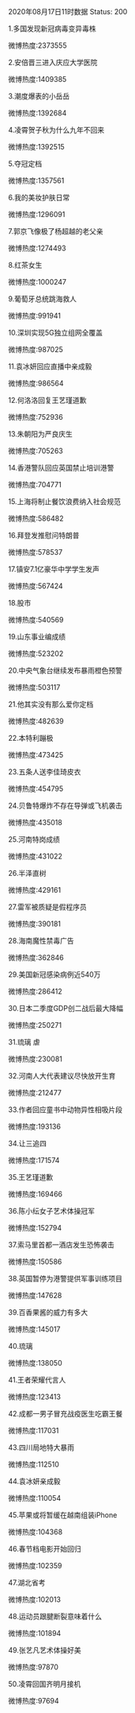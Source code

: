 2020年08月17日11时数据
Status: 200

1.多国发现新冠病毒变异毒株

微博热度:2373555

2.安倍晋三进入庆应大学医院

微博热度:1409385

3.潮度爆表的小岳岳

微博热度:1392684

4.凌霄贺子秋为什么九年不回来

微博热度:1392515

5.夺冠定档

微博热度:1357561

6.我的美妆护肤日常

微博热度:1296091

7.郭京飞像极了杨超越的老父亲

微博热度:1274493

8.红茶女生

微博热度:1000247

9.葡萄牙总统跳海救人

微博热度:991941

10.深圳实现5G独立组网全覆盖

微博热度:987025

11.袁冰妍回应直播中亲成毅

微博热度:986564

12.何洛洛回复王艺瑾道歉

微博热度:752936

13.朱朝阳为严良庆生

微博热度:705263

14.香港警队回应英国禁止培训港警

微博热度:704771

15.上海将制止餐饮浪费纳入社会规范

微博热度:586482

16.拜登发推慰问特朗普

微博热度:578537

17.镇安7.1亿豪华中学学生发声

微博热度:567424

18.股市

微博热度:540569

19.山东事业编成绩

微博热度:523202

20.中央气象台继续发布暴雨橙色预警

微博热度:503117

21.他其实没有那么爱你定档

微博热度:482639

22.本特利蹦极

微博热度:473425

23.五条人送李佳琦皮衣

微博热度:454795

24.贝鲁特爆炸不存在导弹或飞机袭击

微博热度:435018

25.河南特岗成绩

微博热度:431022

26.半泽直树

微博热度:429161

27.雷军被质疑是假程序员

微博热度:390181

28.海南魔性禁毒广告

微博热度:362846

29.美国新冠感染病例近540万

微博热度:286412

30.日本二季度GDP创二战后最大降幅

微博热度:250271

31.琉璃 虐

微博热度:230081

32.河南人大代表建议尽快放开生育

微博热度:212477

33.作者回应童书中动物异性相吸片段

微博热度:193136

34.让三追四

微博热度:171574

35.王艺瑾道歉

微博热度:169466

36.陈小纭女子艺术体操冠军

微博热度:152794

37.索马里首都一酒店发生恐怖袭击

微博热度:150586

38.英国暂停为港警提供军事训练项目

微博热度:147628

39.百香果酱的威力有多大

微博热度:145017

40.琉璃

微博热度:138050

41.王者荣耀代言人

微博热度:123413

42.成都一男子冒充战疫医生吃霸王餐

微博热度:117031

43.四川局地特大暴雨

微博热度:112510

44.袁冰妍亲成毅

微博热度:110054

45.苹果或将暂缓在越南组装iPhone

微博热度:104368

46.春节档电影开始回归

微博热度:102359

47.湖北省考

微博热度:102013

48.运动员跟腱断裂意味着什么

微博热度:101894

49.张艺凡艺术体操好美

微博热度:97870

50.凌霄回国齐明月接机

微博热度:97694


